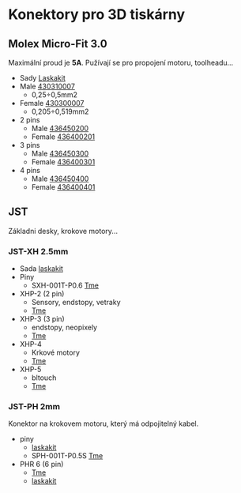 # Konektory pro 3D tiskárny

## Molex Micro-Fit 3.0

Maximální proud je **5A**. Pužívají se pro propojení motoru, toolheadu...

- Sady [Laskakit](https://www.laskakit.cz/vyhledavani/?string=micorfit)
- Male [430310007](https://www.tme.eu/cz/details/mx-43031-0007/signalove-konektory-raster-3-00mm/molex/430310007/)
  - 0,25÷0,5mm2
- Female [430300007](https://www.tme.eu/cz/details/mx-43030-0007/signalove-konektory-raster-3-00mm/molex/430300007/)
  - 0,205÷0,519mm2
- 2 pins
  - Male [436450200](https://www.tme.eu/cz/details/mx-43645-0200/signalove-konektory-raster-3-00mm/molex/436450200/)
  - Female [436400201](https://www.tme.eu/cz/details/mx-43640-0201/signalove-konektory-raster-3-00mm/molex/436400201/)
- 3 pins
  - Male [436450300](https://www.tme.eu/cz/details/mx-43645-0300/signalove-konektory-raster-3-00mm/molex/436450300/)
  - Female [436400301](https://www.tme.eu/cz/details/mx-43640-0301/signalove-konektory-raster-3-00mm/molex/436400301/)
- 4 pins
  - Male [436450400](https://www.tme.eu/cz/details/mx-43645-0400/signalove-konektory-raster-3-00mm/molex/436450400/)
  - Female [436400401](https://www.tme.eu/cz/details/mx-43640-0401/signalove-konektory-raster-3-00mm/molex/436400401/)

## JST

Základni desky, krokove motory...

### JST-XH 2.5mm

- Sada [laskakit](https://www.laskakit.cz/laskakit-sada-jst-xh-konektoru-80ks/)
- Piny
  - SXH-001T-P0.6 [Tme](https://www.tme.eu/cz/details/sxh-001t-p0.6/signalove-konektory-raster-2-50mm/jst/)
- XHP-2 (2 pin)
  - Sensory, endstopy, vetraky
  - [Tme](https://www.tme.eu/cz/details/xhp-2/signalove-konektory-raster-2-50mm/jst/)
- XHP-3 (3 pin)
  - endstopy, neopixely
  - [Tme](https://www.tme.eu/cz/details/xhp-3/signalove-konektory-raster-2-50mm/jst/)
- XHP-4
  - Krkové motory
  - [Tme](https://www.tme.eu/cz/details/xhp-4/signalove-konektory-raster-2-50mm/jst/)
- XHP-5
  - bltouch
  - [Tme](https://www.tme.eu/cz/details/xhp-5/signalove-konektory-raster-2-50mm/jst/)

### JST-PH 2mm

Konektor na krokovem motoru, který má odpojitelný kabel.

- piny
  - [laskakit](https://www.laskakit.cz/pin-pro-konektor-jst-ph/)
  - SPH-001T-P0.5S [Tme](https://www.tme.eu/cz/details/sph-001t-p0.5s_c/signalove-konektory-raster-2-00mm/jst/sph-001t-p0-5s/)
- PHR 6 (6 pin)
  - [Tme](https://www.tme.eu/cz/details/phr-6/signalove-konektory-raster-2-00mm/jst/)
  - [laskakit](https://www.laskakit.cz/jst-ph-2mm-telo-konektoru/)
